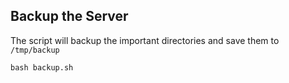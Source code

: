 ## Backup the Server

The script will backup the important directories and save them to `/tmp/backup`

```
bash backup.sh
```
